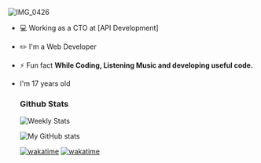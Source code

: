 ![IMG_0426](https://user-images.githubusercontent.com/48949523/94337041-b53c3d00-0011-11eb-9975-3ede5d40aaba.png)

- 💻 Working as a CTO at [API Development]

- ✏️ I'm a Web Developer

- ⚡ Fun fact **While Coding, Listening Music and developing useful code.**

- I'm 17 years old

  ### Github Stats

   ![Weekly Stats](https://github-readme-stats.vercel.app/api/wakatime?username=9795a95e-732c-4101-92ab-b09573aadc5f&theme=dark&layout=compact)

   ![My GitHub stats](https://github-readme-stats.vercel.app/api?username=BlackBird-Coding&show_icons=true&theme=dark)
   
   [![wakatime](https://wakatime.com/badge/user/9795a95e-732c-4101-92ab-b09573aadc5f.svg)](https://wakatime.com/@9795a95e-732c-4101-92ab-b09573aadc5f)
   [![wakatime](https://wakatime.com/badge/user/9795a95e-732c-4101-92ab-b09573aadc5f/project/eef34b33-3724-49b1-a476-bfde7197f265.svg)](https://wakatime.com/badge/user/9795a95e-732c-4101-92ab-b09573aadc5f/project/eef34b33-3724-49b1-a476-bfde7197f265)
